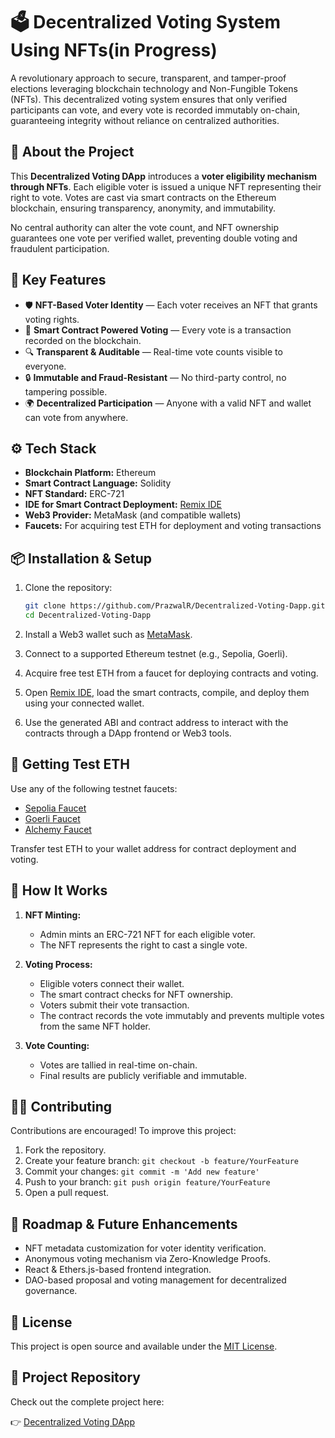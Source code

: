 # 🗳️ Decentralized Voting System Using NFTs(in Progress)

A revolutionary approach to secure, transparent, and tamper-proof elections leveraging blockchain technology and Non-Fungible Tokens (NFTs). This decentralized voting system ensures that only verified participants can vote, and every vote is recorded immutably on-chain, guaranteeing integrity without reliance on centralized authorities.

## 🚀 About the Project

This **Decentralized Voting DApp** introduces a **voter eligibility mechanism through NFTs**. Each eligible voter is issued a unique NFT representing their right to vote. Votes are cast via smart contracts on the Ethereum blockchain, ensuring transparency, anonymity, and immutability.

No central authority can alter the vote count, and NFT ownership guarantees one vote per verified wallet, preventing double voting and fraudulent participation.

## 🎯 Key Features

* 🛡️ **NFT-Based Voter Identity** — Each voter receives an NFT that grants voting rights.
* 📜 **Smart Contract Powered Voting** — Every vote is a transaction recorded on the blockchain.
* 🔍 **Transparent & Auditable** — Real-time vote counts visible to everyone.
* 🔒 **Immutable and Fraud-Resistant** — No third-party control, no tampering possible.
* 🌍 **Decentralized Participation** — Anyone with a valid NFT and wallet can vote from anywhere.

## ⚙️ Tech Stack

* **Blockchain Platform:** Ethereum
* **Smart Contract Language:** Solidity
* **NFT Standard:** ERC-721
* **IDE for Smart Contract Deployment:** [Remix IDE](https://remix.ethereum.org/)
* **Web3 Provider:** MetaMask (and compatible wallets)
* **Faucets:** For acquiring test ETH for deployment and voting transactions

## 📦 Installation & Setup

1. Clone the repository:

   ```bash
   git clone https://github.com/PrazwalR/Decentralized-Voting-Dapp.git
   cd Decentralized-Voting-Dapp
   ```

2. Install a Web3 wallet such as [MetaMask](https://metamask.io/).

3. Connect to a supported Ethereum testnet (e.g., Sepolia, Goerli).

4. Acquire free test ETH from a faucet for deploying contracts and voting.

5. Open [Remix IDE](https://remix.ethereum.org/), load the smart contracts, compile, and deploy them using your connected wallet.

6. Use the generated ABI and contract address to interact with the contracts through a DApp frontend or Web3 tools.

## 💸 Getting Test ETH

Use any of the following testnet faucets:

* [Sepolia Faucet](https://sepoliafaucet.com/)
* [Goerli Faucet](https://goerlifaucet.com/)
* [Alchemy Faucet](https://faucet.alchemy.com/)

Transfer test ETH to your wallet address for contract deployment and voting.

## 🎨 How It Works

1. **NFT Minting:**

   * Admin mints an ERC-721 NFT for each eligible voter.
   * The NFT represents the right to cast a single vote.

2. **Voting Process:**

   * Eligible voters connect their wallet.
   * The smart contract checks for NFT ownership.
   * Voters submit their vote transaction.
   * The contract records the vote immutably and prevents multiple votes from the same NFT holder.

3. **Vote Counting:**

   * Votes are tallied in real-time on-chain.
   * Final results are publicly verifiable and immutable.

## 🧑‍💻 Contributing

Contributions are encouraged! To improve this project:

1. Fork the repository.
2. Create your feature branch: `git checkout -b feature/YourFeature`
3. Commit your changes: `git commit -m 'Add new feature'`
4. Push to your branch: `git push origin feature/YourFeature`
5. Open a pull request.

## 📌 Roadmap & Future Enhancements

* NFT metadata customization for voter identity verification.
* Anonymous voting mechanism via Zero-Knowledge Proofs.
* React & Ethers.js-based frontend integration.
* DAO-based proposal and voting management for decentralized governance.

## 📄 License

This project is open source and available under the [MIT License](LICENSE).

## 🔗 Project Repository

Check out the complete project here:

👉 [Decentralized Voting DApp](https://github.com/PrazwalR/Decentralized-Voting-Dapp)
